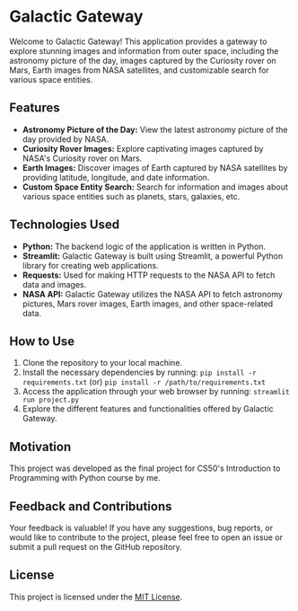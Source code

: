 # Galactic Gateway

Welcome to Galactic Gateway! This application provides a gateway to explore stunning images and information from outer space, including the astronomy picture of the day, images captured by the Curiosity rover on Mars, Earth images from NASA satellites, and customizable search for various space entities.

## Features

-   **Astronomy Picture of the Day:** View the latest astronomy picture of the day provided by NASA.
-   **Curiosity Rover Images:** Explore captivating images captured by NASA's Curiosity rover on Mars.
-   **Earth Images:** Discover images of Earth captured by NASA satellites by providing latitude, longitude, and date information.
-   **Custom Space Entity Search:** Search for information and images about various space entities such as planets, stars, galaxies, etc.

## Technologies Used

-   **Python:** The backend logic of the application is written in Python.
-   **Streamlit:** Galactic Gateway is built using Streamlit, a powerful Python library for creating web applications.
-   **Requests:** Used for making HTTP requests to the NASA API to fetch data and images.
-   **NASA API:** Galactic Gateway utilizes the NASA API to fetch astronomy pictures, Mars rover images, Earth images, and other space-related data.

## How to Use

1. Clone the repository to your local machine.
2. Install the necessary dependencies by running:
   `pip install -r requirements.txt` (or) `pip install -r /path/to/requirements.txt`
3. Access the application through your web browser by running:
   `streamlit run project.py`
4. Explore the different features and functionalities offered by Galactic Gateway.

## Motivation

This project was developed as the final project for CS50's Introduction to Programming with Python course by me.

## Feedback and Contributions

Your feedback is valuable! If you have any suggestions, bug reports, or would like to contribute to the project, please feel free to open an issue or submit a pull request on the GitHub repository.

## License

This project is licensed under the [MIT License](LICENSE).
